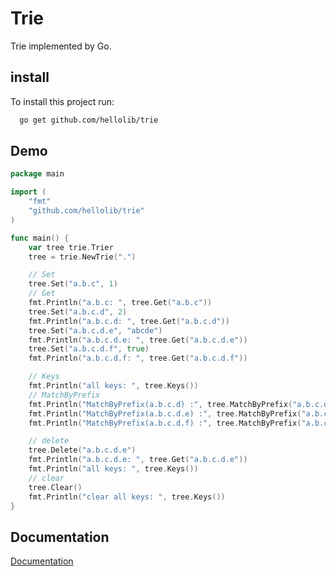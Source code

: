 
# Trie

Trie implemented by Go.



## install

To install this project run:

```bash
  go get github.com/hellolib/trie
```


## Demo

```go
package main

import (
	"fmt"
	"github.com/hellolib/trie"
)

func main() {
	var tree trie.Trier
	tree = trie.NewTrie(".")

	// Set
	tree.Set("a.b.c", 1)
	// Get
	fmt.Println("a.b.c: ", tree.Get("a.b.c"))
	tree.Set("a.b.c.d", 2)
	fmt.Println("a.b.c.d: ", tree.Get("a.b.c.d"))
	tree.Set("a.b.c.d.e", "abcde")
	fmt.Println("a.b.c.d.e: ", tree.Get("a.b.c.d.e"))
	tree.Set("a.b.c.d.f", true)
	fmt.Println("a.b.c.d.f: ", tree.Get("a.b.c.d.f"))

	// Keys
	fmt.Println("all keys: ", tree.Keys())
	// MatchByPrefix
	fmt.Println("MatchByPrefix(a.b.c.d) :", tree.MatchByPrefix("a.b.c.d"))
	fmt.Println("MatchByPrefix(a.b.c.d.e) :", tree.MatchByPrefix("a.b.c.d.e"))
	fmt.Println("MatchByPrefix(a.b.c.d.f) :", tree.MatchByPrefix("a.b.c.d.f"))

	// delete
	tree.Delete("a.b.c.d.e")
	fmt.Println("a.b.c.d.e: ", tree.Get("a.b.c.d.e"))
	fmt.Println("all keys: ", tree.Keys())
	// clear
	tree.Clear()
	fmt.Println("clear all keys: ", tree.Keys())
}

```


## Documentation

[Documentation](https://pkg.go.dev/github.com/hellolib/trie)

